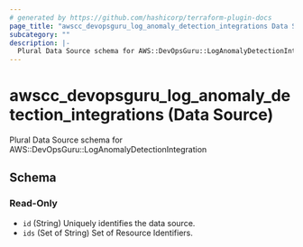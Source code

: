 ```yaml
---
# generated by https://github.com/hashicorp/terraform-plugin-docs
page_title: "awscc_devopsguru_log_anomaly_detection_integrations Data Source - terraform-provider-awscc"
subcategory: ""
description: |-
  Plural Data Source schema for AWS::DevOpsGuru::LogAnomalyDetectionIntegration
---
```


# awscc_devopsguru_log_anomaly_detection_integrations (Data Source)

Plural Data Source schema for AWS::DevOpsGuru::LogAnomalyDetectionIntegration



<!-- schema generated by tfplugindocs -->
## Schema

### Read-Only

- `id` (String) Uniquely identifies the data source.
- `ids` (Set of String) Set of Resource Identifiers.



